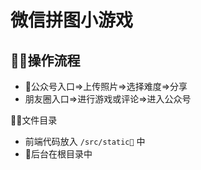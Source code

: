 # 微信拼图小游戏

## 操作流程

- 公众号入口=>上传照片=>选择难度=>分享
- 朋友圈入口=>进行游戏或评论=>进入公众号

文件目录

- 前端代码放入 `/src/static` 中
- 后台在根目录中

